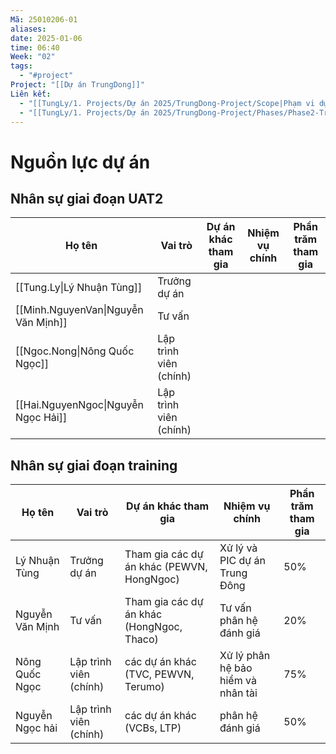 ```yaml
---
Mã: 25010206-01
aliases: 
date: 2025-01-06
time: 06:40
Week: "02"
tags:
  - "#project"
Project: "[[Dự án TrungDong]]"
Liên kết:
  - "[[TungLy/1. Projects/Dự án 2025/TrungDong-Project/Scope|Phạm vi dự án]]"
  - "[[TungLy/1. Projects/Dự án 2025/TrungDong-Project/Phases/Phase2-Training/Phase2-Training|Giai đoạn Training]]"
---
```

# Nguồn lực dự án

## Nhân sự giai đoạn UAT2

| Họ tên                              | Vai trò                | Dự án khác tham gia | Nhiệm vụ chính | Phần trăm tham gia |
| ----------------------------------- | ---------------------- | ------------------- | -------------- | ------------------ |
| [[Tung.Ly\|Lý Nhuận Tùng]]          | Trưởng dự án           |                     |                |                    |
| [[Minh.NguyenVan\|Nguyễn Văn Mịnh]] | Tư vấn                 |                     |                |                    |
| [[Ngoc.Nong\|Nông Quốc Ngọc]]       | Lập trình viên (chính) |                     |                |                    |
| [[Hai.NguyenNgoc\|Nguyễn Ngọc Hải]] | Lập trình viên (chính) |                     |                |                    |


## Nhân sự giai đoạn training

| Họ tên          | Vai trò                | Dự án khác tham gia                       | Nhiệm vụ chính                     | Phần trăm tham gia |
| --------------- | ---------------------- | ----------------------------------------- | ---------------------------------- | ------------------ |
| Lý Nhuận Tùng   | Trưởng dự án           | Tham gia các dự án khác (PEWVN, HongNgoc) | Xử lý và PIC dự án Trung Đông      | 50%                |
| Nguyễn Văn Mịnh | Tư vấn                 | Tham gia các dự án khác (HongNgoc, Thaco) | Tư vấn phân hệ đánh giá            | 20%                |
| Nông Quốc Ngọc  | Lập trình viên (chính) | các dự án khác (TVC, PEWVN, Terumo)       | Xử lý phân hệ bảo hiểm và nhân tài | 75%                |
| Nguyễn Ngọc hải | Lập trình viên (chính) | các dự án khác (VCBs, LTP)                | phân hệ đánh giá                   | 50%                |

